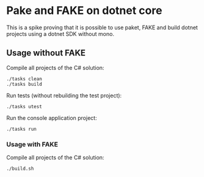 # Pake and FAKE on dotnet core

This is a spike proving that it is possible to use paket, FAKE and build dotnet
projects using a dotnet SDK without mono.

## Usage without FAKE
Compile all projects of the C# solution:
```
./tasks clean
./tasks build
```

Run tests (without rebuilding the test project):
```
./tasks utest
```

Run the console application project:
```
./tasks run
```

### Usage with FAKE
Compile all projects of the C# solution:
```
./build.sh
```
